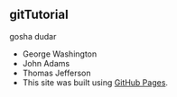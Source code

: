 ## gitTutorial
gosha dudar

- George Washington
- John Adams
- Thomas Jefferson
- This site was built using [GitHub Pages](https://yuriy-ivchenko.github.io/gitTutorial/).
